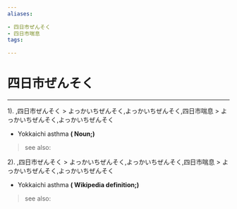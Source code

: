 ```yaml
---
aliases:
    
- 四日市ぜんそく
- 四日市喘息
tags:
    
---
```


# 四日市ぜんそく
---
1).
,四日市ぜんそく > よっかいちぜんそく,よっかいちぜんそく,四日市喘息 > よっかいちぜんそく,よっかいちぜんそく

- Yokkaichi asthma
**( Noun;)**
> see also: 
            
2).
,四日市ぜんそく > よっかいちぜんそく,よっかいちぜんそく,四日市喘息 > よっかいちぜんそく,よっかいちぜんそく

- Yokkaichi asthma
**( Wikipedia definition;)**
> see also: 
            